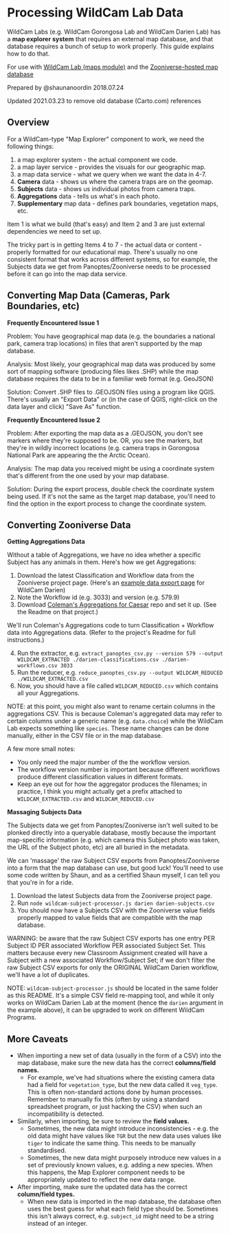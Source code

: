 # Processing WildCam Lab Data

WildCam Labs (e.g. WildCam Gorongosa Lab and WildCam Darien Lab) has a
**map explorer system** that requires an external map database, and that
database requires a bunch of setup to work properly. This guide explains how
to do that.

For use with [WildCam Lab (maps module)](https://github.com/zooniverse/classroom/tree/master/src/modules/wildcam-map)
and the [Zooniverse-hosted map database](https://github.com/zooniverse/classroom-maps-api/)

Prepared by @shaunanoordin 2018.07.24

Updated 2021.03.23 to remove old database (Carto.com) references

## Overview

For a WildCam-type "Map Explorer" component to work, we need the following
things:

1. a map explorer system - the actual component we code.
2. a map layer service - provides the visuals for our geographic map.
3. a map data service - what we query when we want the data in 4-7. 
4. **Camera** data - shows us where the camera traps are on the geomap.
5. **Subjects** data - shows us individual photos from camera traps.
6. **Aggregations** data - tells us what's in each photo.
7. **Supplementary** map data - defines park boundaries, vegetation maps, etc.

Item 1 is what we build (that's easy) and Item 2 and 3 are just external
dependencies we need to set up.

The tricky part is in getting Items 4 to 7 - the actual data or content -
properly formatted for our educational map. There's usually no one consistent
format that works across different systems, so for example, the Subjects data we
get from Panoptes/Zooniverse needs to be processed before it can go into the map
data service.

## Converting Map Data (Cameras, Park Boundaries, etc)

**Frequently Encountered Issue 1**

Problem: You have geographical map data (e.g. the boundaries a national
park, camera trap locations) in files that aren't supported by the map database.

Analysis: Most likely, your geographical map data was produced by some sort
of mapping software (producing files likes .SHP) while the map database requires
the data to be in a familiar web format (e.g. GeoJSON)

Solution: Convert .SHP files to .GEOJSON files using a program like QGIS.
There's usually an "Export Data" or (in the case of QGIS, right-click on the
data layer and click) "Save As" function.

**Frequently Encountered Issue 2**

Problem: After exporting the map data as a .GEOJSON, you don't see markers where
they're supposed to be. OR, you see the markers, but they're in wildly incorrect
locations (e.g. camera traps in Gorongosa National Park are appearing the the
Arctic Ocean).

Analysis: The map data you received might be using a coordinate system that's
different from the one used by your map database.

Solution: During the export process, double check the coordinate system being
used. If it's not the same as the target map database, you'll need to find the
option in the export process to change the coordinate system.

## Converting Zooniverse Data

**Getting Aggregations Data**

Without a table of Aggregations, we have no idea whether a specific Subject has
any animals in them. Here's how we get Aggregations:

1. Download the latest Classification and Workflow data from the Zooniverse
   project page. (Here's an [example data export page](https://www.zooniverse.org/lab/3525/data-exports)
  for WildCam Darien)
2. Note the Workflow id (e.g. 3033) and version (e.g. 579.9)
3. Download [Coleman's Aggregations for Caesar](https://github.com/zooniverse/aggregation-for-caesar/)
   repo and set it up. (See the Readme on that project.)

We'll run Coleman's Aggregations code to turn Classification + Workflow data
into Aggregations data. (Refer to the project's Readme for full instructions.)

4. Run the extractor, e.g. `extract_panoptes_csv.py --version 579 --output WILDCAM_EXTRACTED ./darien-classifications.csv ./darien-workflows.csv 3033`
5. Run the reducer, e.g. `reduce_panoptes_csv.py --output WILDCAM_REDUCED ./WILDCAM_EXTRACTED.csv`
6. Now, you should have a file called `WILDCAM_REDUCED.csv` which contains all
   your Aggregations.

NOTE: at this point, you might also want to rename certain columns in the
aggregations CSV. This is because Coleman's aggregated data may refer to
certain columns under a generic name (e.g. `data.choice`) while the WildCam Lab
expects something like `species`. These name changes can be done manually,
either in the CSV file or in the map database.

A few more small notes:
- You only need the major number of the the workflow version.
- The workflow version number is important because different workflows produce
  different classification values in different formats.
- Keep an eye out for how the aggregator produces the filenames; in practice, I
  think you might actually get a prefix attached to `WILDCAM_EXTRACTED.csv` and
  `WILDCAM_REDUCED.csv`

**Massaging Subjects Data**

The Subjects data we get from Panoptes/Zooniverse isn't well suited to be
plonked directly into a queryable database, mostly because the important
map-specific information (e.g. which camera this Subject photo was taken, the
URL of the Subject photo, etc) are all buried in the metadata.

We can 'massage' the raw Subject CSV exports from Panoptes/Zooniverse into a
form that the map database can use, but good luck! You'll need to use some code
written by Shaun, and as a certified Shaun myself, I can tell you that you're
in for a ride.

1. Download the latest Subjects data from the Zooniverse project page.
2. Run `node wildcam-subject-processor.js darien darien-subjects.csv`
3. You should now have a Subjects CSV with the Zooniverse value fields properly
   mapped to value fields that are compatible with the map database.

WARNING: be aware that the raw Subject CSV exports has one entry PER Subject ID
PER associated Workflow PER associated Subject Set. This matters because every
new Classroom Assignment created will have a Subject with a new associated
Workflow/Subject Set; if we don't filter the raw Subject CSV exports for only
the ORIGINAL WildCam Darien workflow, we'll have a lot of duplicates.

NOTE: `wildcam-subject-processor.js` should be located in the same folder as
this README. It's a simple CSV field re-mapping tool, and while it only works on
WildCam Darien Lab at the moment (hence the `darien` argument in the example
above), it can be upgraded to work on different WildCam Programs.

## More Caveats

- When importing a new set of data (usually in the form of a CSV) into the map
  database, make sure the new data has the correct **columns/field names.**
  - For example, we've had situations where the existing camera data had a field
    for `vegetation_type`, but the new data called it `veg_type`. This is often
    non-standard actions done by human processes. Remember to manually fix this
    (often by using a standard spreadsheet program, or just hacking the CSV)
    when such an incompatibility is detected.
- Similarly, when importing, be sure to review the **field values.**
  - Sometimes, the new data might introduce inconsistencies - e.g. the old data
    might have values like `TGR` but the new data uses values like `tiger` to
    indicate the same thing. This needs to be manually standardised.
  - Sometimes, the new data might purposely introduce new values in a set of
    previously known values, e.g. adding a new species. When this happens, the
    Map Explorer component needs to be appropriately updated to reflect the new
    data range.
- After importing, make sure the updated data has the correct **column/field types.**
  - When new data is imported in the map database, the database often uses the
    best guess for what each field type should be. Sometimes this isn't always
    correct, e.g. `subject_id` might need to be a string instead of an integer.
